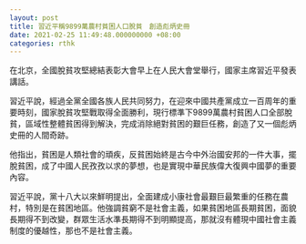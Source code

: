 ```yaml
---
layout: post
title: 習近平稱9899萬農村貧困人口脫貧　創造彪炳史冊
date: 2021-02-25 11:49:48.000000000 +08:00
categories: rthk
---
```


在北京，全國脫貧攻堅總結表彰大會早上在人民大會堂舉行，國家主席習近平發表講話。

習近平說，經過全黨全國各族人民共同努力，在迎來中國共產黨成立一百周年的重要時刻，國家脫貧攻堅戰取得全面勝利，現行標準下9899萬農村貧困人口全部脫貧，區域性整體貧困得到解決，完成消除絕對貧困的艱巨任務，創造了又一個彪炳史冊的人間奇跡。

他指出，貧困是人類社會的頑疾，反貧困始終是古今中外治國安邦的一件大事，擺脫貧困，成了中國人民孜孜以求的夢想，也是實現中華民族偉大復興中國夢的重要內容。

習近平說，黨十八大以來鮮明提出，全面建成小康社會最艱巨最繁重的任務在農村，特別是在貧困地區。他強調貧窮不是社會主義，如果貧困地區長期貧困，面貌長期得不到改變，群眾生活水準長期得不到明顯提高，那就沒有體現中國社會主義制度的優越性，那也不是社會主義。

